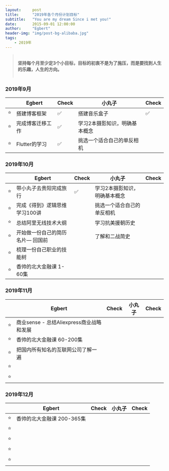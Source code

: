 ```yaml
---
layout:     post
title:      "2019年各个月份计划目标"
subtitle:   "You are my dream Since i met you!"
date:       2015-09-01 12:00:00
author:     "Egbert"
header-img: "img/post-bg-alibaba.jpg"
tags:
    - 2019年
---
```



> 
> <br/>__坚持每个月至少定3个小目标，目标的初衷不是为了施压，而是要找到人生的乐趣，人生的方向。__<br/><br/>
> 


### 2019年9月

|     |  Egbert                           |  ️Check   |        小丸子                    |  Check  |
| --- | ----------------------------------| ----     | ------------------------------- |---------|
| ⭐️  | 搭建博客框架                        | ✅       | 搭建音乐盒子                      |   ✅     |  
| ⭐️  | 完成博客迁移工作                     | ✅       | 学习2本摄影知识，明确基本概念       |          |
| ⭐️  | Flutter的学习                      |  ✅      | 挑选一个适合自己的单反相机          |          |

### 2019年10月

|     |  Egbert                           |  ️Check   |        小丸子                    |  Check  |
| --- | ----------------------------------| ----     | ------------------------------- |---------|
| ⭐️  | 带小丸子去贵阳完成旅行                |    ✅    |  学习2本摄影知识，明确基本概念      |         |  
| ⭐️  | 完成《得到》逻辑思维学习100讲          |          |  挑选一个适合自己的单反相机         |          |
| ⭐️  | 总结阿里无线技术大纲                  |          |     学习抗美援朝历史              |         |
| ⭐️  | 开始做一份自己的简历名片— 回国前        |          |       了解和二战简史             |         |
| ⭐️  | 梳理一份自己职业的技能树               |          |                                |         |
| ⭐️  |  香帅的北大金融课 1-60集              |          |                                |         |

### 2019年11月

|     |  Egbert                           |  ️Check   |        小丸子                    |  Check  |
| --- | ----------------------------------| ----     | ------------------------------- |---------|
| ⭐️  | 商业sense - 总结Aliexpress商业战略和发展     |          |                          |         |  
| ⭐️  | 香帅的北大金融课 60-200集                   |          |                          |         |
| ⭐️  | 把国内所有知名的互联网公司了解一遍              |          |                          |         |
| ⭐️  |                                          |          |                          |         |
| ⭐️  |                                          |          |                          |         |

### 2019年12月

|     |  Egbert                           |  ️Check   |        小丸子                    |  Check  |
| --- | ----------------------------------| ----     | ------------------------------- |---------|
| ⭐️  | 香帅的北大金融课 200-365集                  |          |                          |         |  
| ⭐️  |                                          |          |                          |         |
| ⭐️  |                                          |          |                          |         |
| ⭐️  |                                          |          |                          |         |
| ⭐️  |                                          |          |                          |         |